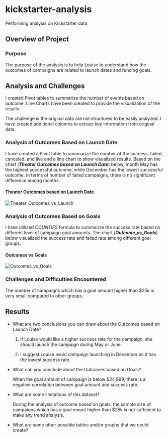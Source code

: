 # kickstarter-analysis
Performing analysis on Kickstarter data

## Overview of Project
### Purpose
The purpose of the analysis is to help Louise to understand how the outcomes of campaigns are related to launch dates and funding goals.

## Analysis and Challenges
I created Pivot tables to summarize the number of events based on outcome. Line Charts have been created to provide the visualization of the results.

The challenge is the original data are not structured to be easily analyzed. I have created additional columns to extract key information from original data.

### Analysis of Outcomes Based on Launch Date

I have created a Pivot table to summarize the number of the success, failed, canceled, and live and a line chart to show visualized results.
Based on the chart (***Theater Outcomes based on Launch Date***) below, month May has the highest successful outcome, while December has the lowest successful outcome. In terms of number of failed campaigns, there is no significant difference among months.

#### Theater Outcomes based on Launch Date
![Theater_Outcomes_vs_Launch](https://user-images.githubusercontent.com/92648619/139609847-49bbc6d0-b10e-495d-adc1-f55e2a3c7b80.png)

### Analysis of Outcomes Based on Goals

I have utilized *COUNTIFS* formula to summarize the success rate based on different level of campaign goal amounts. The chart (***Outcome_vs_Goals***) below visualized the success rate and failed rate among different goal groups. 

#### Outcomes vs Goals
![Outcomes_vs_Goals](https://user-images.githubusercontent.com/92648619/139611726-a3cbadc7-31a1-4574-82f4-3521a1c812c8.png)

### Challenges and Difficulties Encountered

The number of campaigns which has a goal amount higher than $25k is very small compared to other groups.

## Results

- What are two conclusions you can draw about the Outcomes based on Launch Date?

  1. If Louise would like a higher success rate for the campaign, she should launch the campaign during May or June.

  2. I suggest Louise avoid campaign launching in December as it has the lowest success rate.

- What can you conclude about the Outcomes based on Goals?

  When the goal amount of campaign is below $24,999, there is a negative correlation between goal amount and success rate. 

- What are some limitations of this dataset?

  During the analysis of outcome based on goals, the sample size of campaigns which has a goal mount higher than $25k is not sufficient to make any trend analysis. 

- What are some other possible tables and/or graphs that we could create?



